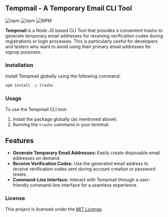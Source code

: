 ## Tempmail - A Temporary Email CLI Tool

![npm](https://img.shields.io/npm/v/trashx) ![npm](https://img.shields.io/npm/dt/trashx) ![NPM](https://img.shields.io/npm/l/trashx)

**Tempmail** is a Node JS based CLI Tool that provides a convenient trashx to generate temporary email addresses for receiving verification codes during registrations or login processes. This is particularly useful for developers and testers who want to avoid using their primary email addresses for signup purposes.


### Installation

Install Tempmail globally using the following command:

```bash
npm install -g trashx
```


### Usage

To use the Tempmail CLI tool:

1. Install the package globally (as mentioned above).
2. Running the `trashx` command in your terminal.




## Features

* **Generate Temporary Email Addresses:** Easily create disposable email addresses on demand.
* **Receive Verification Codes:** Use the generated email address to receive verification codes sent during account creation or password resets.
* **Command-Line Interface:** Interact with Tempmail through a user-friendly command-line interface for a seamless experience.



### License

This project is licensed under the [MIT License](https://choosealicense.com/licenses/mit/).

